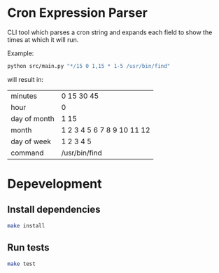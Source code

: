 # Cron Expression Parser
CLI tool which parses a cron string and expands each field to show the times at which it will run.

Example:
```bash
python src/main.py "*/15 0 1,15 * 1-5 /usr/bin/find"
```

will result in:

|              |                            |
|--------------|----------------------------|
| minutes      | 0 15 30 45                 |
| hour         | 0                          |
| day of month | 1 15                       |
| month        | 1 2 3 4 5 6 7 8 9 10 11 12 |
| day of week  | 1 2 3 4 5                  |
| command      | /usr/bin/find              |

# Depevelopment
## Install dependencies
```bash
make install
```
## Run tests
```bash
make test
```

